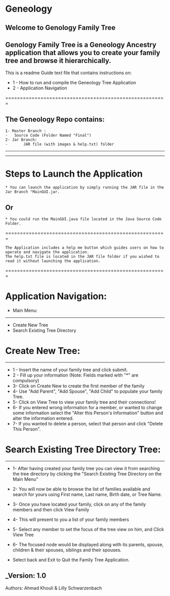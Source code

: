 # Geneology
Welcome to Genology Family Tree
-----------------------
Genology Family Tree is a Geneology Ancestry application that allows you to create your family tree and browse it hierarchically.
-----------------------------------------------------------------------------------------------------------------------
This is a readme Guide text file that contains instructions on:

* 1 - How to run and compile the Geneology Tree Application
* 2 - Application Navigation

=======================================================

The Geneology Repo contains:
-----------------------------------

	1- Master Branch :
	-	Source Code (Folder Named "Final")
	2- Jar Branch:
	-       JAR file (with images & help.txt) folder

--------------------------------------------------
--------------------------------------------------

Steps to Launch the Application
===================================
	* You can launch the application by simply running the JAR file in the Jar Branch "MainGUI.jar.

Or
--

	* You could run the MainGUI.java file located in the Java Source Code Folder.

=======================================================

	The Application includes a help me button which guides users on how to operate and navigate the application.
	The help.txt file is located in the JAR file folder if you wished to read it without launching the application.

=======================================================

Application Navigation:
===================================

* Main Menu:
--------------
* Create New Tree
* Search Existing Tree Directory


# Create New Tree:
--------------------
* 1 - Insert the name of your family tree and click submit.
* 2 - Fill up your information (Note: Fields marked with "*" are compulsory)
* 3- Click on Create New to create the first member of the family
* 4- Use "Add Parent", "Add Spouse", "Add Child" to populate your family Tree.
* 5- Click on View Tree to view your family tree and their connections!
* 6- If you entered wrong information for a member, or wanted to change some information
   select the "Alter this Person's Information" button and alter the information entered.
* 7- If you wanted to delete a person, select that person and click "Delete This Person".

# Search Existing Tree Directory Tree:
----------------------------------------
* 1- After having created your family tree you can view it from searching the tree directory
   by clicking the "Search Existing Tree Directory on the Main Menu"
* 2- You will now be able to browse the list of families available and search for yours
   using First name, Last name, Birth date, or Tree Name.
* 3- Once you have located your family, click on any of the family members and then click View Family
* 4- This will present to you a list of your family members
* 5- Select any member to set the focus of the tree view on him, and Click View Tree
* 6- The focused node would be displayed along with its parents, spouse, children & their spouses, siblings and their spouses.


* Select back and Exit to Quit the Family Tree Application.



_Version: 1.0
-------------
Authors: Ahmad Khouli & Lilly Schwarzenbach


